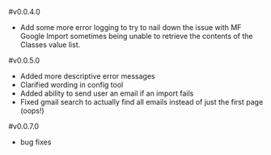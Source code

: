 #v0.0.4.0
* Add some more error logging to try to nail down the issue with MF Google Import sometimes being unable to retrieve the contents of the Classes value list.

#v0.0.5.0
* Added more descriptive error messages
* Clarified wording in config tool
* Added ability to send user an email if an import fails
* Fixed gmail search to actually find all emails instead of just the first page (oops!)

#v0.0.7.0
* bug fixes